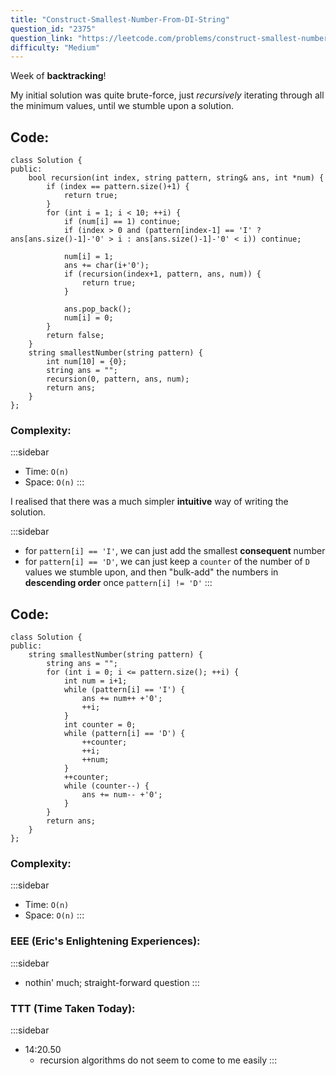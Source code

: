 ```yaml
---
title: "Construct-Smallest-Number-From-DI-String"
question_id: "2375"
question_link: "https://leetcode.com/problems/construct-smallest-number-from-di-string/"
difficulty: "Medium"
---
```


Week of **backtracking**!

My initial solution was quite brute-force, just *recursively* iterating through all the minimum values, until we stumble upon a solution.

## Code<span>:</span>

```{.cpp}
class Solution {
public:
    bool recursion(int index, string pattern, string& ans, int *num) {
        if (index == pattern.size()+1) {
            return true;
        }
        for (int i = 1; i < 10; ++i) {
            if (num[i] == 1) continue;
            if (index > 0 and (pattern[index-1] == 'I' ? ans[ans.size()-1]-'0' > i : ans[ans.size()-1]-'0' < i)) continue;

            num[i] = 1;
            ans += char(i+'0');
            if (recursion(index+1, pattern, ans, num)) {
                return true;
            }

            ans.pop_back();
            num[i] = 0; 
        }
        return false;
    }
    string smallestNumber(string pattern) {
        int num[10] = {0};
        string ans = "";
        recursion(0, pattern, ans, num);
        return ans;
    }
};
```

### Complexity<span>:</span>

:::sidebar
- Time: `O(n)`
- Space: `O(n)`
:::

I realised that there was a much simpler **intuitive** way of writing the solution.

:::sidebar
- for `pattern[i] == 'I'`, we can just add the smallest **consequent** number
- for `pattern[i] == 'D'`, we can just keep a `counter` of the number of `D` values we stumble upon, and then "bulk-add" the numbers in **descending order** once `pattern[i] != 'D'`
:::

## Code<span>:</span>

``` {.cpp}
class Solution {
public:
    string smallestNumber(string pattern) {
        string ans = "";
        for (int i = 0; i <= pattern.size(); ++i) {
            int num = i+1;
            while (pattern[i] == 'I') {
                ans += num++ +'0';
                ++i;
            }
            int counter = 0;
            while (pattern[i] == 'D') {
                ++counter;
                ++i;
                ++num;
            }
            ++counter;
            while (counter--) {
                ans += num-- +'0';
            }
        }
        return ans;
    }
};
```

### Complexity<span>:</span>

:::sidebar
- Time: `O(n)`
- Space: `O(n)`
:::

### EEE (Eric's Enlightening Experiences)<span>:</span>

:::sidebar
- nothin' much; straight-forward question
:::

### TTT (Time Taken Today)<span>:</span>

:::sidebar
- 14:20.50
    - recursion algorithms do not seem to come to me easily
:::
